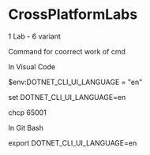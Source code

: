 # CrossPlatformLabs

1 Lab - 6 variant

Command for coorrect work of cmd 

In Visual Code

$env:DOTNET_CLI_UI_LANGUAGE = "en"

set DOTNET_CLI_UI_LANGUAGE=en

chcp 65001


In Git Bash

export DOTNET_CLI_UI_LANGUAGE=en

